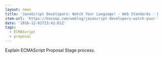 ```yaml
---
layout: news
title: 'JavaScript Developers: Watch Your Language! - Web Standards - Bocoup'
item-url: 'https://bocoup.com/weblog/javascript-developers-watch-your-language'
date: '2016-12-01T23:42:01Z'
tags:
  - ECMAScript
  - proposal
---
```

Explain ECMAScript Proposal Stage process.
